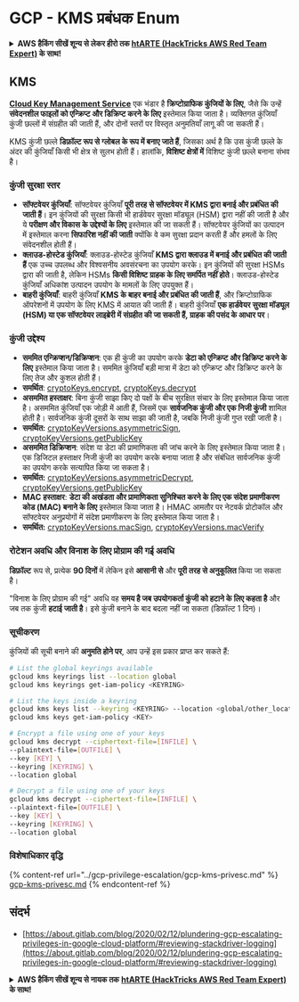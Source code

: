 # GCP - KMS प्रबंधक Enum

<details>

<summary><strong> AWS हैकिंग सीखें शून्य से लेकर हीरो तक </strong> <a href="https://training.hacktricks.xyz/courses/arte"><strong>htARTE (HackTricks AWS Red Team Expert)</strong></a><strong> के साथ!</strong></summary>

HackTricks का समर्थन करने के अन्य तरीके:

* यदि आप चाहते हैं कि आपकी **कंपनी का विज्ञापन HackTricks में दिखाई दे** या **HackTricks को PDF में डाउनलोड करें**, तो [**सब्सक्रिप्शन प्लान्स**](https://github.com/sponsors/carlospolop) देखें!
* [**आधिकारिक PEASS & HackTricks स्वैग**](https://peass.creator-spring.com) प्राप्त करें
* [**The PEASS Family**](https://opensea.io/collection/the-peass-family) की खोज करें, हमारा एक्सक्लूसिव [**NFTs**](https://opensea.io/collection/the-peass-family) संग्रह
* 💬 [**Discord group**](https://discord.gg/hRep4RUj7f) में **शामिल हों** या [**telegram group**](https://t.me/peass) या **Twitter** पर मुझे 🐦 [**@carlospolopm**](https://twitter.com/carlospolopm) **का पालन करें**.
* **HackTricks** के [**github repos**](https://github.com/carlospolop/hacktricks) और [**HackTricks Cloud**](https://github.com/carlospolop/hacktricks-cloud) में PRs सबमिट करके अपनी हैकिंग ट्रिक्स साझा करें.

</details>

## KMS

[**Cloud Key Management Service**](https://cloud.google.com/kms/docs/) एक भंडार है **क्रिप्टोग्राफिक कुंजियों के लिए**, जैसे कि उन्हें **संवेदनशील फाइलों को एन्क्रिप्ट और डिक्रिप्ट करने के लिए** इस्तेमाल किया जाता है। व्यक्तिगत कुंजियाँ कुंजी छल्लों में संग्रहीत की जाती हैं, और दोनों स्तरों पर विस्तृत अनुमतियाँ लागू की जा सकती हैं।

KMS कुंजी छल्ले **डिफ़ॉल्ट रूप से ग्लोबल के रूप में बनाए जाते हैं**, जिसका अर्थ है कि उस कुंजी छल्ले के अंदर की कुंजियाँ किसी भी क्षेत्र से सुलभ होती हैं। हालांकि, **विशिष्ट क्षेत्रों में** विशिष्ट कुंजी छल्ले बनाना संभव है।

### कुंजी सुरक्षा स्तर

* **सॉफ्टवेयर कुंजियाँ**: सॉफ्टवेयर कुंजियाँ **पूरी तरह से सॉफ्टवेयर में KMS द्वारा बनाई और प्रबंधित की जाती हैं**। इन कुंजियों की सुरक्षा किसी भी हार्डवेयर सुरक्षा मॉड्यूल (HSM) द्वारा नहीं की जाती है और ये **परीक्षण और विकास के उद्देश्यों के लिए** इस्तेमाल की जा सकती हैं। सॉफ्टवेयर कुंजियों का उत्पादन में इस्तेमाल करना **सिफारिश नहीं की जाती** क्योंकि वे कम सुरक्षा प्रदान करती हैं और हमलों के लिए संवेदनशील होती हैं।
* **क्लाउड-होस्टेड कुंजियाँ**: क्लाउड-होस्टेड कुंजियाँ **KMS द्वारा क्लाउड में बनाई और प्रबंधित की जाती हैं** एक उच्च उपलब्ध और विश्वसनीय अवसंरचना का उपयोग करके। इन कुंजियों की सुरक्षा HSMs द्वारा की जाती है, लेकिन HSMs **किसी विशिष्ट ग्राहक के लिए समर्पित नहीं होते**। क्लाउड-होस्टेड कुंजियाँ अधिकांश उत्पादन उपयोग के मामलों के लिए उपयुक्त हैं।
* **बाहरी कुंजियाँ**: बाहरी कुंजियाँ **KMS के बाहर बनाई और प्रबंधित की जाती हैं**, और क्रिप्टोग्राफिक ऑपरेशनों में उपयोग के लिए KMS में आयात की जाती हैं। बाहरी कुंजियाँ **एक हार्डवेयर सुरक्षा मॉड्यूल (HSM) या एक सॉफ्टवेयर लाइब्रेरी में संग्रहीत की जा सकती हैं, ग्राहक की पसंद के आधार पर**।

### कुंजी उद्देश्य

* **सममित एन्क्रिप्शन/डिक्रिप्शन**: एक ही कुंजी का उपयोग करके **डेटा को एन्क्रिप्ट और डिक्रिप्ट करने के लिए** इस्तेमाल किया जाता है। सममित कुंजियाँ बड़ी मात्रा में डेटा को एन्क्रिप्ट और डिक्रिप्ट करने के लिए तेज और कुशल होती हैं।
* **समर्थित**: [cryptoKeys.encrypt](https://cloud.google.com/kms/docs/reference/rest/v1/projects.locations.keyRings.cryptoKeys/encrypt), [cryptoKeys.decrypt](https://cloud.google.com/kms/docs/reference/rest/v1/projects.locations.keyRings.cryptoKeys/decrypt)
* **असममित हस्ताक्षर**: बिना कुंजी साझा किए दो पक्षों के बीच सुरक्षित संचार के लिए इस्तेमाल किया जाता है। असममित कुंजियाँ एक जोड़ी में आती हैं, जिसमें एक **सार्वजनिक कुंजी और एक निजी कुंजी** शामिल होती है। सार्वजनिक कुंजी दूसरों के साथ साझा की जाती है, जबकि निजी कुंजी गुप्त रखी जाती है।
* **समर्थित:** [cryptoKeyVersions.asymmetricSign](https://cloud.google.com/kms/docs/reference/rest/v1/projects.locations.keyRings.cryptoKeys.cryptoKeyVersions/asymmetricSign), [cryptoKeyVersions.getPublicKey](https://cloud.google.com/kms/docs/reference/rest/v1/projects.locations.keyRings.cryptoKeys.cryptoKeyVersions/getPublicKey)
* **असममित डिक्रिप्शन**: संदेश या डेटा की प्रामाणिकता की जांच करने के लिए इस्तेमाल किया जाता है। एक डिजिटल हस्ताक्षर निजी कुंजी का उपयोग करके बनाया जाता है और संबंधित सार्वजनिक कुंजी का उपयोग करके सत्यापित किया जा सकता है।
* **समर्थित:** [cryptoKeyVersions.asymmetricDecrypt](https://cloud.google.com/kms/docs/reference/rest/v1/projects.locations.keyRings.cryptoKeys.cryptoKeyVersions/asymmetricDecrypt), [cryptoKeyVersions.getPublicKey](https://cloud.google.com/kms/docs/reference/rest/v1/projects.locations.keyRings.cryptoKeys.cryptoKeyVersions/getPublicKey)
* **MAC हस्ताक्षर**: **डेटा की अखंडता और प्रामाणिकता सुनिश्चित करने के लिए एक संदेश प्रमाणीकरण कोड (MAC) बनाने के लिए** इस्तेमाल किया जाता है। HMAC आमतौर पर नेटवर्क प्रोटोकॉल और सॉफ्टवेयर अनुप्रयोगों में संदेश प्रमाणीकरण के लिए इस्तेमाल किया जाता है।
* **समर्थित:** [cryptoKeyVersions.macSign](https://cloud.google.com/kms/docs/reference/rest/v1/projects.locations.keyRings.cryptoKeys.cryptoKeyVersions/macSign), [cryptoKeyVersions.macVerify](https://cloud.google.com/kms/docs/reference/rest/v1/projects.locations.keyRings.cryptoKeys.cryptoKeyVersions/macVerify)

### रोटेशन अवधि और विनाश के लिए प्रोग्राम की गई अवधि

**डिफ़ॉल्ट** रूप से, प्रत्येक **90 दिनों** में लेकिन इसे **आसानी से** और **पूरी तरह से अनुकूलित** किया जा सकता है।

"विनाश के लिए प्रोग्राम की गई" अवधि वह **समय है जब उपयोगकर्ता कुंजी को हटाने के लिए कहता है** और जब तक कुंजी **हटाई जाती है**। इसे कुंजी बनाने के बाद बदला नहीं जा सकता (डिफ़ॉल्ट 1 दिन)।

### सूचीकरण

कुंजियों की सूची बनाने की **अनुमति होने पर**, आप उन्हें इस प्रकार प्राप्त कर सकते हैं:
```bash
# List the global keyrings available
gcloud kms keyrings list --location global
gcloud kms keyrings get-iam-policy <KEYRING>

# List the keys inside a keyring
gcloud kms keys list --keyring <KEYRING> --location <global/other_locations>
gcloud kms keys get-iam-policy <KEY>

# Encrypt a file using one of your keys
gcloud kms decrypt --ciphertext-file=[INFILE] \
--plaintext-file=[OUTFILE] \
--key [KEY] \
--keyring [KEYRING] \
--location global

# Decrypt a file using one of your keys
gcloud kms decrypt --ciphertext-file=[INFILE] \
--plaintext-file=[OUTFILE] \
--key [KEY] \
--keyring [KEYRING] \
--location global
```
### विशेषाधिकार वृद्धि

{% content-ref url="../gcp-privilege-escalation/gcp-kms-privesc.md" %}
[gcp-kms-privesc.md](../gcp-privilege-escalation/gcp-kms-privesc.md)
{% endcontent-ref %}

## संदर्भ

* [https://about.gitlab.com/blog/2020/02/12/plundering-gcp-escalating-privileges-in-google-cloud-platform/#reviewing-stackdriver-logging](https://about.gitlab.com/blog/2020/02/12/plundering-gcp-escalating-privileges-in-google-cloud-platform/#reviewing-stackdriver-logging)

<details>

<summary><strong>AWS हैकिंग सीखें शून्य से नायक तक</strong> <a href="https://training.hacktricks.xyz/courses/arte"><strong>htARTE (HackTricks AWS Red Team Expert)</strong></a><strong> के साथ!</strong></summary>

HackTricks का समर्थन करने के अन्य तरीके:

* यदि आप चाहते हैं कि आपकी **कंपनी का विज्ञापन HackTricks में दिखाई दे** या **HackTricks को PDF में डाउनलोड करें** तो [**सदस्यता योजनाएँ**](https://github.com/sponsors/carlospolop) देखें!
* [**आधिकारिक PEASS & HackTricks स्वैग**](https://peass.creator-spring.com) प्राप्त करें
* [**The PEASS Family**](https://opensea.io/collection/the-peass-family) की खोज करें, हमारा विशेष [**NFTs**](https://opensea.io/collection/the-peass-family) संग्रह
* 💬 [**Discord समूह**](https://discord.gg/hRep4RUj7f) में **शामिल हों** या [**telegram समूह**](https://t.me/peass) में या **Twitter** 🐦 पर **मुझे फॉलो** करें [**@carlospolopm**](https://twitter.com/carlospolopm)**.**
* **HackTricks** के [**github repos**](https://github.com/carlospolop/hacktricks) और [**HackTricks Cloud**](https://github.com/carlospolop/hacktricks-cloud) में PRs सबमिट करके अपनी हैकिंग तरकीबें साझा करें.

</details>
